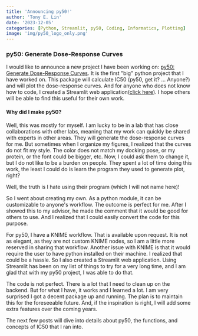 ```yaml
---
title: 'Announcing py50!'
author: 'Tony E. Lin'
date: '2023-12-05'
categories: [Python, Streamlit, py50, Coding, Informatics, Plotting]
image: 'img/py50_logo_only.png'
---
```


### py50: Generate Dose-Response Curves

I would like to announce a new project I have been working on: [py50: Generate Dose-Response Curves](https://github.com/tlint101/py50). 
It is the first "big" python project that I have worked on. This package will calculate IC50 (py50, get it? ... Anyone?) 
and will plot the dose-response curves. And for anyone who does not know how to code, I created a Streamlit web 
application([click here](https://py50-app.streamlit.app)). I hope others will be able to find this useful for their own 
work. 

#### Why did I make py50?

Well, this was mostly for myself. I am lucky to be in a lab that has close collaborations with other labs, meaning that my work
can quickly be shared with experts in other areas. They will generate the dose-response curves for me. But sometimes 
when I organize my figures, I realized that the curves do not fit my style. The color does not match my docking pose,
or my protein, or the font could be bigger, etc. Now, I could ask them to change it, but I do not like to be a burden on
people. They spent a lot of time doing this work, the least I could do is learn the program they used to generate plot, right?

Well, the truth is I hate using their program (which I will not name here)! 

So I went about creating my own. As a python module, it can be customizable to anyone's workflow. The outcome is perfect
for me. After I showed this to my advisor, he made the comment that it would be good for others to use. And I realized 
that I could easily convert the code for this purpose. 

For py50, I have a KNIME workflow. That is available upon request. It is not as elegant, as they are not custom KNIME nodes, 
so I am a little more reserved in sharing that workflow. Another issue with KNIME is that it would require the user to have 
python installed on their machine. I realized that could be a hassle. So I also created a Streamlit web application. 
Using Streamlit has been on my list of things to try for a very long time, and I am glad that with my py50 project, I 
was able to do that.

The code is not perfect. There is a lot that I need to clean up on the backend. But for what I have, it works and I learned 
a lot. I am very surprised I got a decent package up and running. The plan is to maintain this for the foreseeable future. 
And, if the inspiration is right, I will add some extra features over the coming years. 

The next few posts will dive into details about py50, the functions, and concepts of IC50 that I ran into. 
